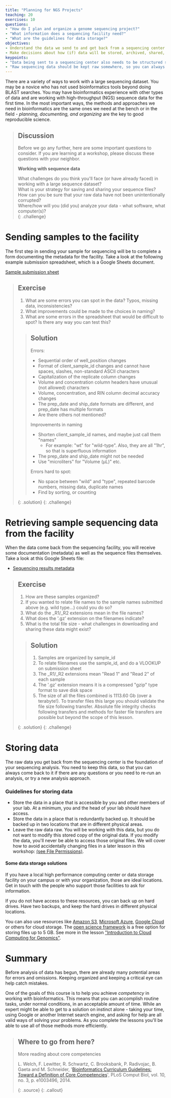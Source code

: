 ```yaml
---
title: "Planning for NGS Projects"
teaching: 20
exercises: 10
questions:
- "How do I plan and organize a genome sequencing project?"
- "What information does a sequencing facility need?"
- "What are the guidelines for data storage?"
objectives:
- Understand the data we send to and get back from a sequencing center.
- Make decisions about how (if) data will be stored, archived, shared, etc.   
keypoints:
- "Data being sent to a sequencing center also needs to be structured so you can use it."
- "Raw sequencing data should be kept raw somewhere, so you can always go back to the original files."
---
```


There are a variety of ways to work with a large sequencing dataset. You may be a novice who has not used
bioinformatics tools beyond doing BLAST searches. You may have bioinformatics experience with other types of data
and are working with high-throughput (NGS) sequence data for the first time. In the most important ways, the
methods and approaches we need in bioinformatics are the same ones we need at the bench or in the field -
*planning, documenting, and organizing* are the key to good reproducible science.  

> ## Discussion
>
> Before we go any further, here are some important questions to consider. If you are learning at a workshop,
> please discuss these questions with your neighbor.
>
>
> **Working with sequence data**
>
> What challenges do you think you'll face (or have already faced) in working with a large sequence dataset?  
> What is your strategy for saving and sharing your sequence files?  
> How can you be sure that your raw data have not been unintentionally corrupted?  
> Where/how will you (did you) analyze your data - what software, what computer(s)?  
{: .challenge}


# Sending samples to the facility

The first step in sending your sample for sequencing will be to complete a form documenting the metadata for the
facility. Take a look at the following example submission spreadsheet, which is a Google Sheets document.

[Sample submission sheet](https://docs.google.com/spreadsheets/d/1rHHpzQTuJFuybdhO0c40K6nKE6Hal-QB2ioMEQH3L3k/edit?usp=sharing)

> ## Exercise
>
> 1. What are some errors you can spot in the data? Typos, missing data, inconsistencies?
> 2. What improvements could be made to the choices in naming?
> 3. What are some errors in the spreadsheet that would be difficult to spot? Is there any way you can test this?
>
> > ## Solution
> > Errors:
> > - Sequential order of well_position changes
> > - Format of client_sample_id changes and cannot have spaces, slashes, non-standard ASCII characters
> > - Capitalization of the replicate column changes
> > - Volume and concentration column headers have unusual (not allowed) characters
> > - Volume, concentration, and RIN column decimal accuracy changes
> > - The prep_date and ship_date formats are different, and prep_date has multiple formats 
> > - Are there others not mentioned?
> >
> > Improvements in naming
> > - Shorten client_sample_id names, and maybe just call them "names"
> >   - For example: "wt" for "wild-type". Also, they are all "1hr", so that is superfluous information
> > - The prep_date and ship_date might not be needed
> > - Use "microliters" for "Volume (µL)" etc. 
> >
> > Errors hard to spot:
> > - No space between "wild" and "type", repeated barcode numbers, missing data, duplicate names
> > - Find by sorting, or counting
> >
> {: .solution}
{: .challenge}

# Retrieving sample sequencing data from the facility

When the data come back from the sequencing facility, you will receive some documentation (metadata) as well as
the sequence files themselves. Take a look at this Google Sheets file:

- [Sequencing results metadata](https://docs.google.com/spreadsheets/d/1IyNShMHu0IDbwij4ZdcXtOh5_V53KBcwu1i70Dfaa3g/edit?usp=sharing)

> ## Exercise
>
> 1. How are these samples organized?
> 2. If you wanted to relate file names to the sample names submitted above (e.g. wild type...) could you do so?
> 3. What do the \_R1/\_R2 extensions mean in the file names?
> 4. What does the '.gz' extension on the filenames indicate?
> 5. What is the total file size - what challenges in downloading and sharing these data might exist?  
>
> > ## Solution
> >
> > 1. Samples are organized by sample_id
> > 2. To relate filenames use the sample_id, and do a VLOOKUP on submission sheet
> > 3. The \_R1/\_R2 extensions mean "Read 1" and "Read 2" of each sample
> > 4. The '.gz' extension means it is a compressed "gzip" type format to save disk space
> > 5. The size of all the files combined is 1113.60 Gb (over a terabyte!). To transfer files this large you should validate the file size following transfer. Absolute file integrity checks following transfers and methods for faster file transfers are possible but beyond the scope of this lesson. 
> >
> {: .solution}
{: .challenge}

# Storing data

The raw data you get back from the sequencing center is the foundation of your sequencing analysis. You need to keep this data, so that you can always come back to it if there are any questions or you need to re-run an analysis, or try a new analysis approach.

### Guidelines for storing data

- Store the data in a place that is accessible by you and other members of your lab. At a minimum, you and the head of your lab should have access.
- Store the data in a place that is redundantly backed up. It should be backed up in two locations that are in different physical areas.
- Leave the raw data raw. You will be working with this data, but you do not want to modify this stored copy of the original data. If you modify the data, you'll never be able to access those original files. We will cover how to avoid accidentally changing files in a later lesson in this workshop: [(see File Permissions)](https://cloud-span.github.io/genomics04-data-preparation-organisation/01-writing-scripts/#file-permissions).

#### Some data storage solutions

If you have a local high performance computing center or data storage facility on your campus or with your organization, those are ideal locations. Get in touch with the people who support those facilities to ask for information.

If you do not have access to these resources, you can back up on hard drives. Have two backups, and keep the hard drives in different physical locations.

You can also use resources like [Amazon S3](https://aws.amazon.com/s3/),  [Microsoft Azure](https://azure.microsoft.com/en-us/pricing/details/storage/blobs/),  [Google Cloud](https://cloud.google.com/storage/) or others for cloud storage. The [open science framework](https://osf.io) is a free option for storing files up to 5 GB. See more in the lesson ["Introduction to Cloud Computing for Genomics"](http://www.datacarpentry.org/cloud-genomics/04-which-cloud/).

# Summary

Before analysis of data has begun, there are already many potential areas for errors and omissions. Keeping
organized and keeping a critical eye can help catch mistakes.

One of the goals of this course is to help you achieve *competency* in working with bioinformatics. This means that
you can accomplish routine tasks, under normal conditions, in an acceptable amount of time. While an expert might
be able to get to a solution on instinct alone - taking your time, using Google or another Internet search engine,
and asking for help are all valid ways of solving your problems. As you complete the lessons you'll be able to use all of those methods more efficiently.  

> ## Where to go from here?
>
> More reading about core competencies 
>
>L. Welch, F. Lewitter, R. Schwartz, C. Brooksbank, P. Radivojac, B. Gaeta and M. Schneider, '[Bioinformatics Curriculum Guidelines: Toward a Definition of Core Competencies](http://www.ncbi.nlm.nih.gov/pmc/articles/PMC3945096/)', PLoS Comput Biol, vol. 10, no. 3, p. e1003496, 2014.
>
> {: .source}
{: .callout}
